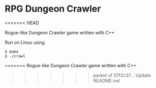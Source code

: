 # RPG Dungeon Crawler
<<<<<<< HEAD

Rogue-like Dungeon Crawler game written with C++
 
Run on Linux using

```
$ make
$ ./crawl
```
=======
 Rogue-like Dungeon Crawler game written with C++
>>>>>>> parent of 07f2c37... Update README.md
